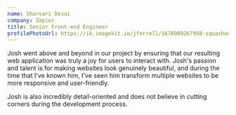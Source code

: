 ```yaml
---
name: Sharvari Desai
company: Zapier
title: Senior Front-end Engineer
profilePhotoUrl: https://ik.imagekit.io/jferrell/1676909267950-squashed.webp?ik-sdk-version=javascript-1.4.3&updatedAt=1677444249457
---
```


Josh went above and beyond in our project by ensuring that our resulting web application was truly a joy for users to interact with. Josh's passion and talent is for making websites look genuinely beautiful, and during the time that I've known him, I've seen him transform multiple websites to be more responsive and user-friendly.

Josh is also incredibly detail-oriented and does not believe in cutting corners during the development process.
